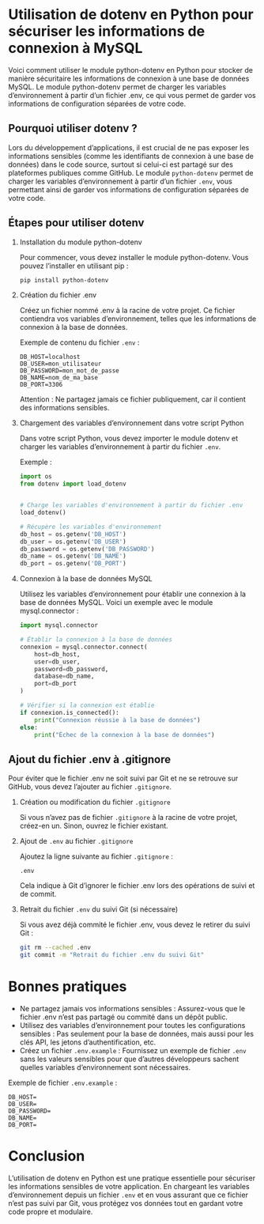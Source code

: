 # Utilisation de dotenv en Python pour sécuriser les informations de connexion à MySQL

Voici comment utiliser le module python-dotenv en Python pour stocker de manière sécuritaire les informations de connexion à une base de données MySQL. Le module python-dotenv permet de charger les variables d’environnement à partir d’un fichier .env, ce qui vous permet de garder vos informations de configuration séparées de votre code.

## Pourquoi utiliser dotenv ?

Lors du développement d’applications, il est crucial de ne pas exposer les informations sensibles (comme les identifiants de connexion à une base de données) dans le code source, surtout si celui-ci est partagé sur des plateformes publiques comme GitHub. Le module `python-dotenv` permet de charger les variables d’environnement à partir d’un fichier `.env`, vous permettant ainsi de garder vos informations de configuration séparées de votre code.

## Étapes pour utiliser dotenv

1. Installation du module python-dotenv

    Pour commencer, vous devez installer le module python-dotenv. Vous pouvez l’installer en utilisant pip :

    ```bash
    pip install python-dotenv
    ```

2. Création du fichier .env

    Créez un fichier nommé .env à la racine de votre projet. Ce fichier contiendra vos variables d’environnement, telles que les informations de connexion à la base de données.

    Exemple de contenu du fichier `.env` :

    ```plaintext
    DB_HOST=localhost
    DB_USER=mon_utilisateur
    DB_PASSWORD=mon_mot_de_passe
    DB_NAME=nom_de_ma_base
    DB_PORT=3306
    ```

    Attention : Ne partagez jamais ce fichier publiquement, car il contient des informations sensibles.

3. Chargement des variables d’environnement dans votre script Python

    Dans votre script Python, vous devez importer le module dotenv et charger les variables d’environnement à partir du fichier `.env`.

    Exemple :

    ```python
    import os
    from dotenv import load_dotenv
   

    # Charge les variables d'environnement à partir du fichier .env
    load_dotenv()

    # Récupère les variables d'environnement
    db_host = os.getenv('DB_HOST')
    db_user = os.getenv('DB_USER')
    db_password = os.getenv('DB_PASSWORD')
    db_name = os.getenv('DB_NAME')
    db_port = os.getenv('DB_PORT')
    ```
4. Connexion à la base de données MySQL

    Utilisez les variables d’environnement pour établir une connexion à la base de données MySQL. Voici un exemple avec le module mysql.connector :

    ```python
    import mysql.connector

    # Établir la connexion à la base de données
    connexion = mysql.connector.connect(
        host=db_host,
        user=db_user,
        password=db_password,
        database=db_name,
        port=db_port
    )

    # Vérifier si la connexion est établie
    if connexion.is_connected():
        print("Connexion réussie à la base de données")
    else:
        print("Échec de la connexion à la base de données")
    ```

## Ajout du fichier .env à .gitignore

Pour éviter que le fichier .env ne soit suivi par Git et ne se retrouve sur GitHub, vous devez l’ajouter au fichier `.gitignore`.

1. Création ou modification du fichier `.gitignore`

    Si vous n’avez pas de fichier `.gitignore` à la racine de votre projet, créez-en un. Sinon, ouvrez le fichier existant.

2. Ajout de `.env` au fichier `.gitignore`

    Ajoutez la ligne suivante au fichier `.gitignore` :
    
    ```plaintext
    .env
    ```

    Cela indique à Git d’ignorer le fichier .env lors des opérations de suivi et de commit.

3. Retrait du fichier `.env` du suivi Git (si nécessaire)

    Si vous avez déjà commité le fichier .env, vous devez le retirer du suivi Git :

    ```bash
    git rm --cached .env
    git commit -m "Retrait du fichier .env du suivi Git"
    ```

# Bonnes pratiques

- Ne partagez jamais vos informations sensibles : Assurez-vous que le fichier .env n’est pas partagé ou commité dans un dépôt public.  
- Utilisez des variables d’environnement pour toutes les configurations sensibles : Pas seulement pour la base de données, mais aussi pour les clés API, les jetons d’authentification, etc.  
- Créez un fichier `.env.example` : Fournissez un exemple de fichier `.env` sans les valeurs sensibles pour que d’autres développeurs sachent quelles variables d’environnement sont nécessaires.  

Exemple de fichier `.env.example` :

```plaintext  
DB_HOST=  
DB_USER=  
DB_PASSWORD=  
DB_NAME=  
DB_PORT=  
```

# Conclusion

L’utilisation de dotenv en Python est une pratique essentielle pour sécuriser les informations sensibles de votre application. En chargeant les variables d’environnement depuis un fichier `.env` et en vous assurant que ce fichier n’est pas suivi par Git, vous protégez vos données tout en gardant votre code propre et modulaire.
